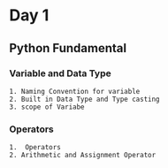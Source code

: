 
# Day 1
##  Python Fundamental

### Variable and Data Type
    1. Naming Convention for variable
    2. Built in Data Type and Type casting
    3. scope of Variabe
### Operators
    1.  Operators
    2. Arithmetic and Assignment Operator
